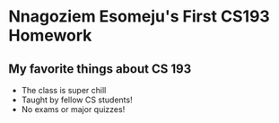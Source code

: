 # Nnagoziem Esomeju's First CS193 Homework
## My favorite things about CS 193

- The class is super chill
- Taught by fellow CS students!
- No exams or major quizzes!


